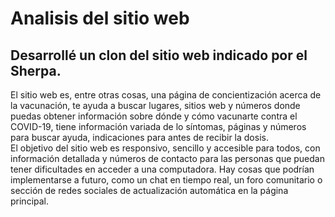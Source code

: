 # Analisis del sitio web
## Desarrollé un clon del sitio web indicado por el Sherpa.  
El sitio web es, entre otras cosas, una página de concientización acerca de la vacunación, te ayuda a buscar lugares, sitios web y números donde puedas obtener información sobre dónde y cómo vacunarte contra el COVID-19, tiene información variada de lo síntomas, páginas y números para buscar ayuda, indicaciones para antes de recibir la dosis.  
El objetivo del sitio web es responsivo, sencillo y accesible para todos, con información detallada y números de contacto para las personas que puedan tener dificultades en acceder a una computadora. 
Hay cosas que podrían implementarse a futuro, como un chat en tiempo real, un foro comunitario o sección de redes sociales de actualización automática en la página principal.
